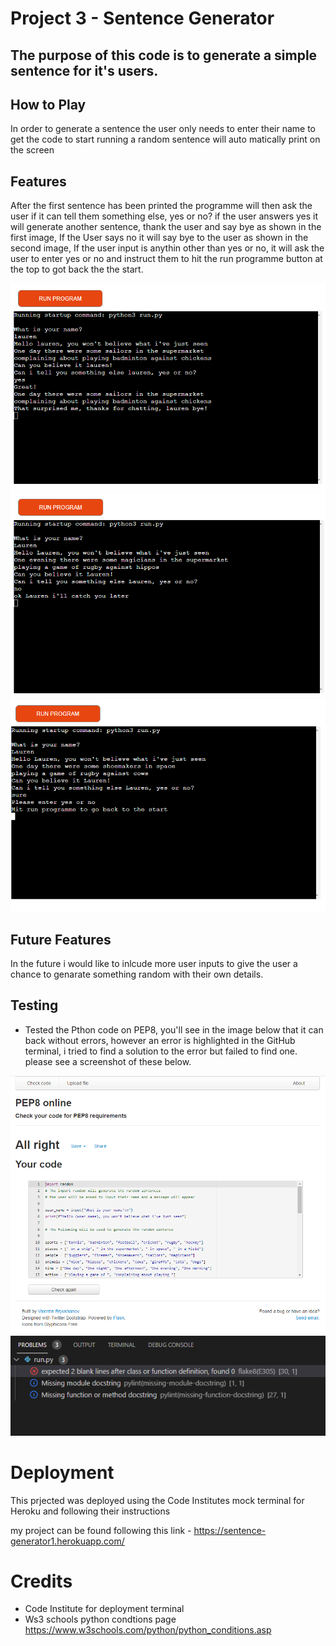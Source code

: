 # Project 3 - Sentence Generator 

## The purpose of this code is to generate a simple sentence for it's users. 

## How to Play

In order to generate a sentence the user only needs to enter their name to get the code to start running a random sentence will auto matically print on  the screen 

## Features

After the first sentence has been printed the programme will then ask the user if it can tell them something else, yes or no? if the user answers yes it will generate another sentence, thank the user and say bye as shown in the first image, If the User says no it will say bye to the user as shown in the second image, If the user input is anythin other than yes or no, it will ask the user to enter yes or no and instruct them to hit the run programme button at the top to got back the the start.

 ![image1](assets/images/SentenceGen1.png) ![image2](assets/images/SentenceGen2.png)  ![image3](assets/images/SentenceGen3.png)

 ## Future Features

 In the future i would like to inlcude more user inputs to give the user a chance to genarate something random with their own details. 

 ## Testing

 - Tested the Pthon code on PEP8, you'll see in the image below that it can back without errors, however an error is highlighted in the GitHub terminal, i tried to find a solution to the error but failed to find one. please see a screenshot of these below.  
 
 ![image4](assets/images/Pep8codecheck.png)
 ![image5](assets/images/GITHUBerrors.png)

 # Deployment
This prjected was deployed using the Code Institutes mock terminal for Heroku and following their instructions

my project can be found following this link - https://sentence-generator1.herokuapp.com/ 

# Credits

- Code Institute for deployment terminal
- Ws3 schools python condtions page https://www.w3schools.com/python/python_conditions.asp